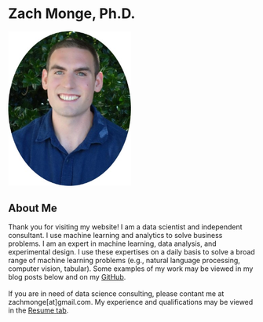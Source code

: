 # Zach Monge, Ph.D.
<img src="images/my_picture.jpg" width="250">

## About Me
Thank you for visiting my website! I am a data scientist and independent consultant. I use machine learning and analytics to solve business problems. I am an expert in machine learning, data analysis, and experimental design. I use these expertises on a daily basis to solve a broad range of machine learning problems (e.g., natural language processing, computer vision, tabular). Some examples of my work may be viewed in my blog posts below and on my [GitHub](https://github.com/zachmonge).
<br>
<br>
If you are in need of data science consulting, please contant me at zachmonge[at]gmail.com. My experience and qualifications may be viewed in the [Resume tab](https://zachmonge.github.io/resume.html).
